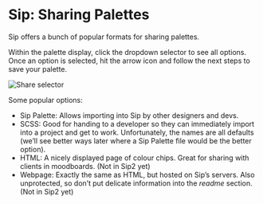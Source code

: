 # Sip: Sharing Palettes

Sip offers a bunch of popular formats for sharing palettes.

Within the palette display, click the dropdown selector to see all options. Once an option is selected, hit the arrow icon and follow the next steps to save your palette.

![Share selector](/images/colour/sip-share-select.png)

Some popular options:

* Sip Palette: Allows importing into Sip by other designers and devs.
* SCSS: Good for handing to a developer so they can immediately import into a project and get to work. Unfortunately, the names are all defaults (we’ll see better ways later where a Sip Palette file would be the better option).
* HTML: A nicely displayed page of colour chips. Great for sharing with clients in moodboards. (Not in Sip2 yet)
* Webpage: Exactly the same as HTML, but hosted on Sip’s servers. Also unprotected, so don’t put delicate information into the _readme_ section. (Not in Sip2 yet)
